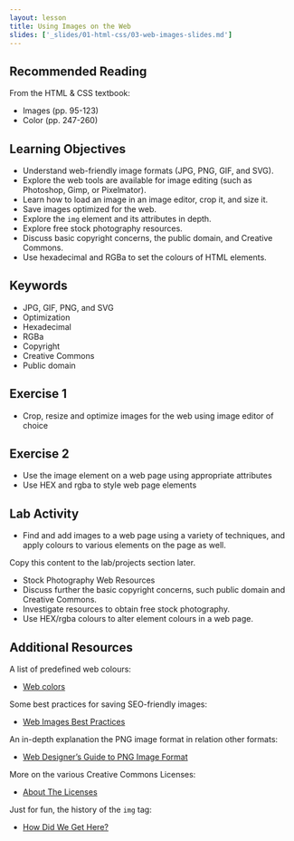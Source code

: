 ```yaml
---
layout: lesson
title: Using Images on the Web
slides: ['_slides/01-html-css/03-web-images-slides.md']
---
```


## Recommended Reading

From the HTML & CSS textbook:

- Images (pp. 95-123)
- Color (pp. 247-260)

## Learning Objectives

- Understand web-friendly image formats (JPG, PNG, GIF, and SVG).
- Explore the web tools are available for image editing (such as Photoshop, Gimp, or Pixelmator).
- Learn how to load an image in an image editor, crop it, and size it.
- Save images optimized for the web.
- Explore the `img` element and its attributes in depth.
- Explore free stock photography resources.
- Discuss basic copyright concerns, the public domain, and Creative Commons.
- Use hexadecimal and RGBa to set the colours of HTML elements.

## Keywords

- JPG, GIF, PNG, and SVG
- Optimization
- Hexadecimal
- RGBa
- Copyright
- Creative Commons
- Public domain

## Exercise 1

- Crop, resize and optimize images for the web using image editor of choice

## Exercise 2

- Use the image element on a web page using appropriate attributes
- Use HEX and rgba to style web page elements

## Lab Activity

- Find and add images to a web page using a variety of techniques, and apply colours to various elements on the page as well.

Copy this content to the lab/projects section later.

- Stock Photography Web Resources
- Discuss further the basic copyright concerns, such public domain and Creative Commons.
- Investigate resources to obtain free stock photography.
- Use HEX/rgba colours to alter element colours in a web page.

## Additional Resources

A list of predefined web colours:

- [Web colors](http://en.wikipedia.org/wiki/Web_colors)

Some best practices for saving SEO-friendly images:

- [Web Images Best Practices](http://www.commercev3.com/website-images-best-practices-2014-seo/)

An in-depth explanation the PNG image format in relation other formats:

- [Web Designer’s Guide to PNG Image Format](http://sixrevisions.com/web_design/web-designers-guide-to-png-image-format/)

More on the various Creative Commons Licenses:

- [About The Licenses](https://creativecommons.org/licenses/)

Just for fun, the history of the `img` tag:

- [How Did We Get Here?](http://diveintohtml5.info/past.html)
